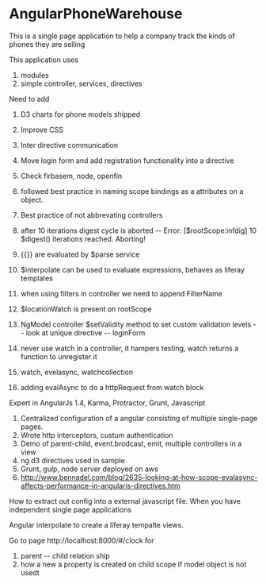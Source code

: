 # AngularPhoneWarehouse

This is a single page application to help a company track the kinds of phones they are selling

This application uses
1. modules
2. simple controller, services, directives

Need to add
1. D3 charts for phone models shipped
2. Improve CSS
3. Inter directive communication
4. Move login form and add registration functionality into a directive 
5. Check firbasem, node, openfin


1. followed best practice in naming scope bindings as a attributes on a object.
2. Best practice of not abbrevating controllers
3. after 10 iterations digest cycle is aborted -- Error: [$rootScope:infdig] 10 $digest() iterations reached. Aborting!
4. {{}} are evaluated by $parse service
5. $interpolate can be used to evaluate expressions, behaves as liferay templates
5. when using filters in controller we need to append FilterName 
6. $locationWatch is present on rootScope
7. NgModel controller $setValidity method to set custom validation levels -- look at unique directive -- loginForm
8. never use watch in a controller, it hampers testing, watch returns a function to unregister it
9. watch, evelasync, watchcollection
10. adding evalAsync to do a httpRequest from watch block

Expert in AngularJs 1.4, Karma, Protractor, Grunt, Javascript


1. Centralized configuration of a angular consisting of multiple single-page pages.
2. Wrote http interceptors, custum authentication
3. Demo of parent-child, event.brodcast, emit, multiple controllers in a view
4. ng d3 directives used in sample
5. Grunt, gulp, node server deployed on aws
6. http://www.bennadel.com/blog/2635-looking-at-how-scope-evalasync-affects-performance-in-angularjs-directives.htm




How to extract out config into a external javascript file.
When you have independent single page applications


Angular interpolate to create a liferay tempalte views.


Go to page http://localhost:8000/#/clock for
1. parent -- child relation ship 
2. how a new a property is created on child scope if model object is not usedt
